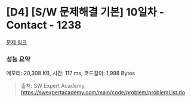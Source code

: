 # [D4] [S/W 문제해결 기본] 10일차 - Contact - 1238 

[문제 링크](https://swexpertacademy.com/main/code/problem/problemDetail.do?contestProbId=AV15B1cKAKwCFAYD) 

### 성능 요약

메모리: 20,308 KB, 시간: 117 ms, 코드길이: 1,998 Bytes



> 출처: SW Expert Academy, https://swexpertacademy.com/main/code/problem/problemList.do